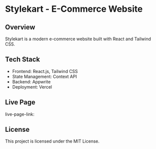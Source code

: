 # Stylekart - E-Commerce Website

## Overview

Stylekart is a modern e-commerce website built with React and Tailwind CSS.

## Tech Stack

- Frontend: React.js, Tailwind CSS
- State Management: Context API
- Backend: Appwrite
- Deployment: Vercel

## Live Page

live-page-link:

## License

This project is licensed under the MIT License.
